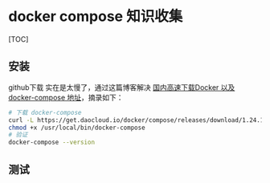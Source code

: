 # docker compose 知识收集

[TOC]

## 安装

github下载 实在是太慢了，通过这篇博客解决 [国内高速下载Docker 以及 docker-compose 地址](https://blog.csdn.net/kozazyh/article/details/79764746)，摘录如下：

```sh
# 下载 docker-compose
curl -L https://get.daocloud.io/docker/compose/releases/download/1.24.1/docker-compose-`uname -s`-`uname -m` > /usr/local/bin/docker-compose
chmod +x /usr/local/bin/docker-compose
# 验证
docker-compose --version
```

## 测试